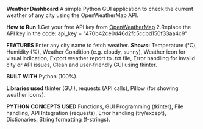 **Weather Dashboard**
A simple Python GUI application to check the current weather of any city using the OpenWeatherMap API.


**How to Run**
1.Get your free API key from [OpenWeatherMap](https://openweathermap.org/api)
2.Replace the API key in the code:
   api_key = "470b42ce0d46d2fc5ccbd150f33aa4c9"

   
**FEATURES**
Enter any city name to fetch weather.
**Shows:**
Temperature (°C),
Humidity (%),
Weather Condition (e.g. cloudy, sunny),
Weather icon for visual indication,
Export weather report to .txt file,
Error handling for invalid city or API issues,
Clean and user-friendly GUI using tkinter.


**BUILT WITH**
Python (100%).


**Libraries used**
tkinter (GUI),
requests (API calls),
Pillow (for showing weather icons).


**PYTHON CONCEPTS USED**
Functions,
GUI Programming (tkinter),
File handling,
API Integration (requests),
Error handling (try/except),
Dictionaries,
String formatting (f-strings).


